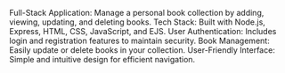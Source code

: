 Full-Stack Application: Manage a personal book collection by adding, viewing, updating, and deleting books.
Tech Stack: Built with Node.js, Express, HTML, CSS, JavaScript, and EJS.
User Authentication: Includes login and registration features to maintain security.
Book Management: Easily update or delete books in your collection.
User-Friendly Interface: Simple and intuitive design for efficient navigation.
